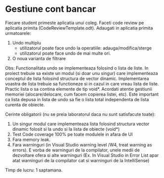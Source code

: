 # Gestiune cont bancar

Fiecare student primeste aplicatia unui coleg. Faceti code review pe aplicatia primita (CodeReviewTemplate.odt). Adaugati in aplicatia primita urmatoarele:

1) Undo multiplu 
   - utilizatorul poate face undo la operatiile: adauga/modifica/sterge
   - utilizatorul poate face undo de mai multe ori.
2) O noua varianta de filtrare

Obs: Functionalitata undo se implementeaza folosind o lista de liste. In proiect trebuie sa existe un modul (si doar unu singur) care implementeaza conceptul de lista folosind structura de vector dinamic. Implementarea voastra de lista trebuie sa functioneze si in cazul in care vreau lista de liste. Practic lista o sa contina elemente de tip void*. Acordati atentie gestiunii memoriei (alocare/delocare, cum facem copierea listei, etc). Este important ca lista depusa in lista de undo sa fie o lista total independenta de lista curenta de obiecte.

Cerinte obligatorii (nu se preia laboratorul daca nu sunt satisfacute toate):

   1. Un singur modul care implementeaza lista folosind structura vector dinamic folosit si la undo si la lista de obiecte (void*)
   2. Test Code coverage 100% pe toate modulele in afara de UI
   3. Fara memory leak.
   4. Fara warninguri (in Visual Studio warning level /W4, treat warning as errors). E vorba de warninguri de la compilator, unele medii de dezvoltare ofera si alte warninguri (Ex. In Visual Studio in Error List apar atat warninguri de la compilator cat si warninguri de la IntelliSense)

Timp de lucru: 1 saptamana.
